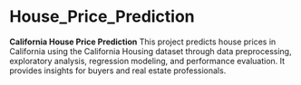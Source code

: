 # House_Price_Prediction
**California House Price Prediction**    This project predicts house prices in California using the California Housing dataset through data preprocessing, exploratory analysis, regression modeling, and performance evaluation. It provides insights for buyers and real estate professionals.
